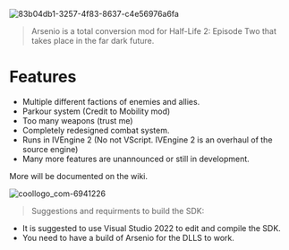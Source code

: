 ![83b04db1-3257-4f83-8637-c4e56976a6fa](https://user-images.githubusercontent.com/65312637/216708942-57f56910-1268-436c-a3d2-bfa3ed67cf8d.gif)


> Arsenio is a total conversion mod for Half-Life 2: Episode Two that takes place in the far dark future.
# Features

- Multiple different factions of enemies and allies.
- Parkour system (Credit to Mobility mod)
- Too many weapons (trust me)
- Completely redesigned combat system.
- Runs in IVEngine 2 (No not VScript. IVEngine 2 is an overhaul of the source engine)
- Many more features are unannounced or still in development.

More will be documented on the wiki.

 ![coollogo_com-6941226](https://user-images.githubusercontent.com/65312637/212814265-81a8dd88-0a6d-4939-8a03-990cec8670a8.png)

> Suggestions and requirments to build the SDK:
- It is suggested to use Visual Studio 2022 to edit and compile the SDK.
- You need to have a build of Arsenio for the DLLS to work.

